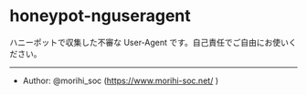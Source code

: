 # honeypot-nguseragent
ハニーポットで収集した不審な User-Agent です。自己責任でご自由にお使いください。

***
- Author: @morihi_soc (https://www.morihi-soc.net/ )

